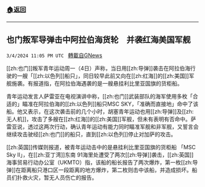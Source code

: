###  [:house:返回](README.md)
---


## 也门叛军导弹击中阿拉伯海货轮　并袭红海美国军舰
`3/4/2024 11:05 PM UTC ` [轉載自GNews](https://gnews.org/articles/2365028)

[[zh:也门]]叛军青年运动周一（4日）声称，当日用[[zh:导弹]]袭击在阿拉伯海行驶的一艘「[[zh:以色列]]船只」，同日较早此前又向在[[zh:红海]]的[[zh:美国]]军舰施袭。有报道指，在阿拉伯海遇袭的是一艘悬挂利比里亚国旗的货柜船。

青年运动发言人萨雷亚在电视演讲中称，[[zh:也门]]武装部队的海军使用多枚「合适的」瞄准在阿拉伯海的[[zh:以色列]]船只MSC SKY，「准确而直接地」命中了该船。他又表示，在这次袭击前的几个小时，胡塞青年运动也用[[zh:导弹]]及[[zh:无人机]]，攻击了多艘在[[zh:红海]]的[[zh:美国]]军舰，但未有表明有否命中。萨雷亚说，透过这两次行动，确认青年运动有能力同时瞄准军舰和非军舰，又誓言会继续攻击驶经[[zh:也门]]的船只，直到[[zh:以色列]]停止对加萨的攻击。

[[zh:英国]]传媒则报道，被青年运动击中的是悬挂利比里亚国旗的货柜船 「MSC Sky II」，在[[zh:亚丁湾]]东南 91海里处遭受了两次[[zh:导弹]]袭击，[[zh:英国]]海事贸易行动办公室（UKMTO）指，该船的船长报告了两次爆炸，第一枚[[zh:导弹]]在距离船只港口区一段距离的地方爆炸，第二枚则击中该船，并造成损坏。船员们扑救火灾，暂无人员伤亡的报告。
